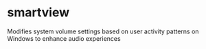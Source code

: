# smartview
Modifies system volume settings based on user activity patterns on Windows to enhance audio experiences
